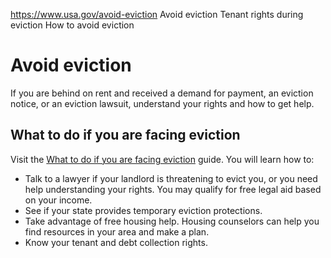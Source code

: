 

https://www.usa.gov/avoid-eviction
Avoid eviction
Tenant rights during eviction
How to avoid eviction

Avoid eviction
==============

If you are behind on rent and received a demand for payment, an eviction notice, or an eviction lawsuit, understand your rights and how to get help.

**What to do if you are facing eviction**
-----------------------------------------

Visit the
[What to do if you are facing eviction](https://www.consumerfinance.gov/housing/housing-insecurity/help-for-renters/what-to-do-if-youre-facing-eviction/)
guide. You will learn how to:

* Talk to a lawyer if your landlord is threatening to evict you, or you need help understanding your rights. You may qualify for free legal aid based on your income.
* See if your state provides temporary eviction protections.
* Take advantage of free housing help. Housing counselors can help you find resources in your area and make a plan.
* Know your tenant and debt collection rights.
